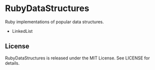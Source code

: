 # RubyDataStructures

Ruby implementations of popular data structures.

* LinkedList

## License

RubyDataStructures is released under the MIT License. See LICENSE for details.
